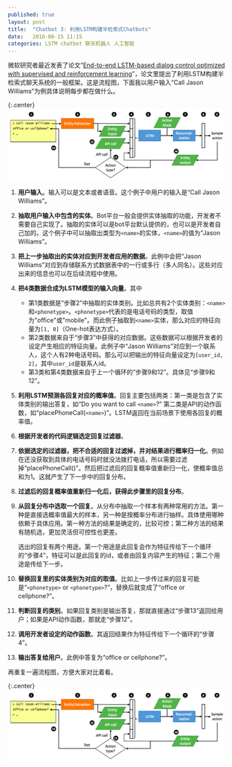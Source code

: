 ```yaml
---
published: true
layout: post
title:  "Chatbot 3: 利用LSTM构建半检索式Chatbots"
date:   2016-06-15 11:15
categories: LSTM chatbot 聊天机器人 人工智能
---
```


微软研究者最近发表了论文“[End-to-end LSTM-based dialog control optimized with supervised and reinforcement learning](http://arxiv.org/abs/1606.01269)”，论文里提出了利用LSTM构建半检索式聊天系统的一般框架。这是流程图，下面我以用户输入“Call Jason Williams”为例具体说明每步都在做什么。

{:.center}
![LSTM半检索式chatbots流程][flow]

1. **用户输入**。输入可以是文本或者语音。这个例子中用户的输入是“Call Jason Williams”。
2. **抽取用户输入中包含的实体**。Bot平台一般会提供实体抽取的功能，开发者不需要自己实现了。抽取的实体可以是bot平台默认提供的，也可以是开发者自己加的。这个例子中可以抽取出类型为`<name>`的实体，`<name>`的值为“Jason Williams”。
3. **把上一步抽取出的实体对应到开发者应用的数据**。此例中会把“Jason Williams”对应到存储联系方式数据表中的一行或多行（多人同名）。这些对应出来的信息也可以在后续流程中使用。
4. **把4类数据合成为LSTM模型的输入向量**。其中
	* 第1类数据是“步骤2”中抽取的实体类别。比如总共有2个实体类别：`<name>`和`<phonetype>`。`<phonetype>`代表的是电话号码的类型，取值为"office"或"mobile"。而此例子抽取到`<name>`实体，那么对应的特征向量为`[1, 0]`（One-hot表达方式）。
	* 第2类数据来自于“步骤3”中获得的对应数据。这些数据可以根据开发者的设定产生相应的特征向量。此例子中“Jason Williams”对应到一个联系人，这个人有2种电话号码。那么可以把输出的特征向量设定为`[user_id, 2]`，其中`user_id`是联系人id。
	* 第3类和第4类数据来自于上一个循环的“步骤9和12”。具体见“步骤9和12”。
5. **利用LSTM预测各回复对应的概率值**。回复主要包括两类：第一类是包含了实体类别的输出答复，如“Do you want to call `<name>`?” 第二类是API的动作函数，如“placePhoneCall(`<name>`)”。LSTM返回在当前场景下使用各回复的概率值。
6. **根据开发者的代码逻辑选定回复过滤器**。
7. **依据选定的过滤器，把不合适的回复过滤掉，并对结果进行概率归一化**。例如在还没获取到具体的电话号码时就没法拨打电话，所以需要过滤掉“placePhoneCall(<name>)”。然后把过滤后的回复概率值重新归一化，使概率值总和为1。这就产生了下一步中的回复分布。
8. **过滤后的回复概率值重新归一化后，获得此步骤里的回复分布**。
9. **从回复分布中选取一个回复**。从分布中抽取一个样本有两种常用的方法。第一种是直接选概率值最大的样本，另一种是按概率分布进行抽样。具体使用哪种依赖于具体应用。第一种方法的结果是确定的，比较可控；第二种方法的结果有随机选，更加灵活但可控性也更差。

	选出的回复有两个用途。第一个用途是此回复会作为特征传给下一个循环的“步骤4”，特征可以是此回复的id，或者由回复内容产生的特征；第二个用途是传给下一步。
10. **替换回复里的实体类别为对应的取值**。比如上一步传过来的回复可能是“`<phonetype>` or `<phonetype>`?”，替换后就变成了“office or cellphone?”。
11. **判断回复的类别**。如果回复类别是输出答复，那就直接通过“步骤13”返回给用户；如果是API动作函数，那就走“步骤12”。
12. **调用开发者设定的动作函数**。其返回结果作为特征传给下一个循环的“步骤4”。
13. **输出答复给用户**。此例中答复为“office or cellphone?”。


再重复一遍流程图，方便大家对比着看。

{:.center}
![LSTM半检索式chatbots流程][flow]


[flow]: /images/ms_bot_flow.png 
